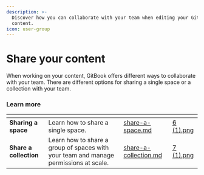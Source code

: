 ```yaml
---
description: >-
  Discover how you can collaborate with your team when editing your GitBook
  content.
icon: user-group
---
```


# Share your content

When working on your content, GitBook offers different ways to collaborate with your team. There are different options for sharing a single space or a collection with your team.

### Learn more

<table data-card-size="large" data-view="cards"><thead><tr><th></th><th></th><th data-hidden data-card-target data-type="content-ref"></th><th data-hidden data-card-cover data-type="files"></th></tr></thead><tbody><tr><td><strong>Sharing a space</strong></td><td>Learn how to share a single space.</td><td><a href="share-a-space.md">share-a-space.md</a></td><td><a href="../../../.gitbook/assets/6 (1).png">6 (1).png</a></td></tr><tr><td><strong>Share a collection</strong></td><td>Learn how to share a group of spaces with your team and manage permissions at scale.</td><td><a href="share-a-collection.md">share-a-collection.md</a></td><td><a href="../../../.gitbook/assets/7 (1).png">7 (1).png</a></td></tr></tbody></table>
